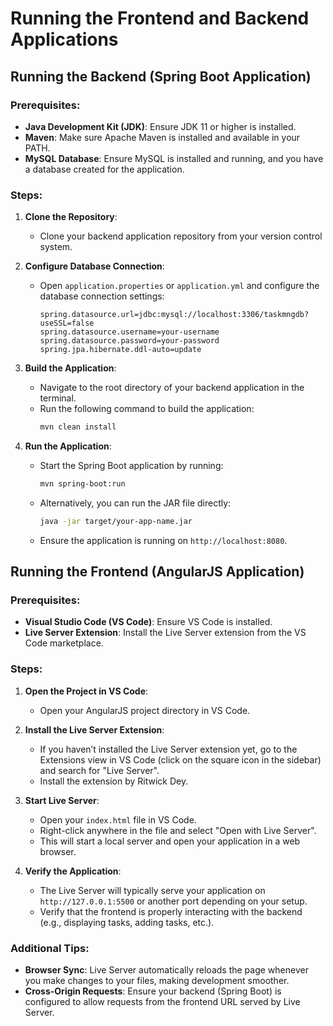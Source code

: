 # Running the Frontend and Backend Applications

## Running the Backend (Spring Boot Application)

### Prerequisites:
- **Java Development Kit (JDK)**: Ensure JDK 11 or higher is installed.
- **Maven**: Make sure Apache Maven is installed and available in your PATH.
- **MySQL Database**: Ensure MySQL is installed and running, and you have a database created for the application.

### Steps:

1. **Clone the Repository**:
   - Clone your backend application repository from your version control system.

2. **Configure Database Connection**:
   - Open `application.properties` or `application.yml` and configure the database connection settings:
     ```properties
     spring.datasource.url=jdbc:mysql://localhost:3306/taskmngdb?useSSL=false
     spring.datasource.username=your-username
     spring.datasource.password=your-password
     spring.jpa.hibernate.ddl-auto=update
     ```

3. **Build the Application**:
   - Navigate to the root directory of your backend application in the terminal.
   - Run the following command to build the application:
     ```bash
     mvn clean install
     ```

4. **Run the Application**:
   - Start the Spring Boot application by running:
     ```bash
     mvn spring-boot:run
     ```
   - Alternatively, you can run the JAR file directly:
     ```bash
     java -jar target/your-app-name.jar
     ```
   - Ensure the application is running on `http://localhost:8080`.

## Running the Frontend (AngularJS Application)

### Prerequisites:
- **Visual Studio Code (VS Code)**: Ensure VS Code is installed.
- **Live Server Extension**: Install the Live Server extension from the VS Code marketplace.

### Steps:

1. **Open the Project in VS Code**:
   - Open your AngularJS project directory in VS Code.

2. **Install the Live Server Extension**:
   - If you haven’t installed the Live Server extension yet, go to the Extensions view in VS Code (click on the square icon in the sidebar) and search for "Live Server".
   - Install the extension by Ritwick Dey.

3. **Start Live Server**:
   - Open your `index.html` file in VS Code.
   - Right-click anywhere in the file and select "Open with Live Server".
   - This will start a local server and open your application in a web browser.

4. **Verify the Application**:
   - The Live Server will typically serve your application on `http://127.0.0.1:5500` or another port depending on your setup.
   - Verify that the frontend is properly interacting with the backend (e.g., displaying tasks, adding tasks, etc.).

### Additional Tips:

- **Browser Sync**: Live Server automatically reloads the page whenever you make changes to your files, making development smoother.
- **Cross-Origin Requests**: Ensure your backend (Spring Boot) is configured to allow requests from the frontend URL served by Live Server.